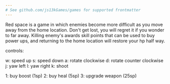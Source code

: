 ```yaml
---
# See github.com/js13kGames/games for supported frontmatter
---
```

Red space is a game in which enemies become more difficult as you move away from the home location. Don't get lost, you will regret it if you wonder to far away. Killing enemy's awards skill points that can be used to buy power ups, and returning to the home location will restore your hp half way.

controls:

w: speed up
s: speed down
a: rotate clockwise
d: rotate counter clockwise
j: yaw left
l: yaw right
k: shoot

1: buy boost (1sp)
2: buy heal (5sp)
3: upgrade weapon (25sp)